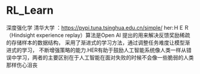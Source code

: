# RL_Learn
深度强化学
清华大学 ：https://pypi.tuna.tsinghua.edu.cn/simple/
her:ＨＥＲ（Hindsight experience replay）算法是Open AI 提出的用来解决反馈奖励稀疏的存储样本的数据结构，
采用了渐进式的学习方法，通过调整任务难度让模型渐进式的学习，
不断增强策略的能力.HER有助于鼓励人工智能系统像人类一样从错误中学习，两者的主要区别在于人工智能在面对失败的时候不会像一些脆弱的人类那样伤心沮丧 